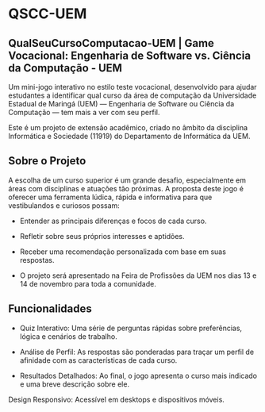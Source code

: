 # **QSCC-UEM**

## QualSeuCursoComputacao-UEM | Game Vocacional: Engenharia de Software vs. Ciência da Computação - UEM
Um mini-jogo interativo no estilo teste vocacional, desenvolvido para ajudar estudantes a identificar qual curso da área de computação da Universidade Estadual de Maringá (UEM) — Engenharia de Software ou Ciência da Computação — tem mais a ver com seu perfil.

Este é um projeto de extensão acadêmico, criado no âmbito da disciplina Informática e Sociedade (11919) do Departamento de Informática da UEM.

## Sobre o Projeto
A escolha de um curso superior é um grande desafio, especialmente em áreas com disciplinas e atuações tão próximas. A proposta deste jogo é oferecer uma ferramenta lúdica, rápida e informativa para que vestibulandos e curiosos possam:

* Entender as principais diferenças e focos de cada curso.

* Refletir sobre seus próprios interesses e aptidões.

* Receber uma recomendação personalizada com base em suas respostas.

* O projeto será apresentado na Feira de Profissões da UEM nos dias 13 e 14 de novembro para toda a comunidade.

## Funcionalidades
- Quiz Interativo: Uma série de perguntas rápidas sobre preferências, lógica e cenários de trabalho.

- Análise de Perfil: As respostas são ponderadas para traçar um perfil de afinidade com as características de cada curso.

- Resultados Detalhados: Ao final, o jogo apresenta o curso mais indicado e uma breve descrição sobre ele.

Design Responsivo: Acessível em desktops e dispositivos móveis.
